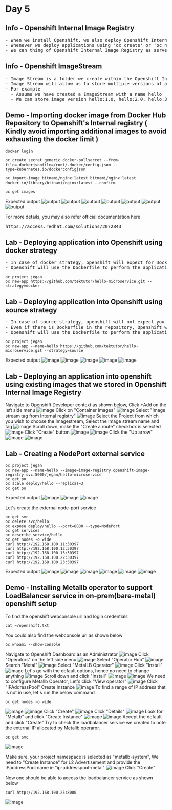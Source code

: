 # Day 5

## Info - Openshift Internal Image Registry
<pre>
- When we install Openshift, we also deploy Openshift Internal Registry to store multiple container images in it
- Whenever we deploy applications using 'oc create' or 'oc new-app' or using Openshift webconsole, the images we mention, openshift will search the image first in the Openshift Internal Registry, if the image is not there, then it downloads from the Docker Hub or whatever url is mentioned in the container imaage.
- We can thing of Openshift Internal Image Registry as server that stores many container images
</pre>  

## Info - Openshift ImageStream
<pre>
- Image Stream is a folder we create within the Openshift Internal Image Registry to store a particular image
- Image Stream will allow us to store multiple versions of a single container image
- For example
  - Assume we have created a ImageStream with a name hello
  - We can store image version hello:1.0, hello:2.0, hello:3.0 within the image stream named hello
</pre>

## Demo - Importing docker image from Docker Hub Repository to Openshift's Internal registry ( Kindly avoid importing additional images to avoid exhausting the docker limit )
```
docker login

oc create secret generic docker-pullsecret --from-file=.dockerjsonfile=/root/.docker/config.json --type=kubernetes.io/dockerconfigjson

oc import-image bitnami/nginx:latest bitnami/nginx:latest docker.io/library/bitnami/nginx:latest --confirm

oc get images
```

Expected output
![output](img1.png)
![output](img5.png)
![output](img2.png)
![output](img3.png)
![output](img4.png)
![output](img6.png)
![output](img7.png)

For more details, you may also refer official documentation here
<pre>
https://access.redhat.com/solutions/2072843  
</pre>

## Lab - Deploying application into Openshift using docker strategy
<pre>
- In case of docker strategy, openshift will expect for Dockerfile in your GitHub repository.  
- Openshift will use the Dockerfile to perform the application and image build.
</pre>

```
oc project jegan
oc new-app https://github.com/tektutor/hello-microservice.git --strategy=docker
```

## Lab - Deploying application into Openshift using source strategy
<pre>
- In case of source strategy, openshift will not expect you to provide Dockerfile in your GitHub repository. 
- Even if there is Dockerfile in the repository, Openshift will generate a Dockerfile with the image name you suggested in the oc new-app command.  
- Openshift will use the Dockerfile to perform the application and image build.
</pre>


```
oc project jegan
oc new-app --name=hello https://github.com/tektutor/hello-microservice.git --strategy=source
```

Expected output
![image](https://github.com/user-attachments/assets/805ff747-7441-472a-967d-3758478ce8b5)
![image](https://github.com/user-attachments/assets/dd6db220-76a1-4dff-9afd-603028edc62c)
![image](https://github.com/user-attachments/assets/a333bc45-2b8c-4be6-883e-e28defbf5b4d)
![image](https://github.com/user-attachments/assets/dcd86cb2-59e2-40f5-afc9-8697d311c372)
![image](https://github.com/user-attachments/assets/fe8036e0-945f-4652-987c-691d1cd40c0d)

## Lab - Deploying an application into openshift using existing images that we stored in Openshift Internal Image Registry
Navigate to Openshift Developer context as shown below, Click +Add on the left side menu
![image](https://github.com/user-attachments/assets/4c956874-c246-4eda-8454-0950fec694e7)
Click on "Container images"
![image](https://github.com/user-attachments/assets/1ee57a65-cf22-4728-96a0-08983a6c08d4)
Select "Image stream tag from Internal registry"
![image](https://github.com/user-attachments/assets/3430a73f-f001-4d60-9860-89fea7b65e5f)
Select the Project from which you wish to choose the Imagestream, 
Select the Image stream name and tag
![image](https://github.com/user-attachments/assets/fcebc5fd-30bb-40a1-9a02-e999832f4879)
Scroll down, make the "Create a route" checkbox is selected
![image](https://github.com/user-attachments/assets/df961003-ee77-401a-99ca-28cd587c3f62)
Click "Create" button
![image](https://github.com/user-attachments/assets/2429d77f-566f-4829-8276-cf1a1e9e7fbe)
![image](https://github.com/user-attachments/assets/a47a268d-6e6f-4a72-b2bf-4ee8d311074e)
Click the "Up arrow"
![image](https://github.com/user-attachments/assets/716453cf-999a-46ad-90f1-9a79c42795c1)
![image](https://github.com/user-attachments/assets/e0e5584b-059e-433d-bb84-d331a0a9ae10)

## Lab - Creating a NodePort external service
```
oc project jegan
oc new-app --name=hello --image=image-registry.openshift-image-registry.svc:5000/jegan/hello-microservice
oc get po
oc scale deploy/hello --replicas=3
oc get po

```
Expected output
![image](https://github.com/user-attachments/assets/22b8a355-691a-47f1-8bfb-34eb612662d9)
![image](https://github.com/user-attachments/assets/4c1ccfc2-70e7-4928-b787-b0c18bd33565)
![image](https://github.com/user-attachments/assets/4e0a8697-1395-46b4-9a0c-96e3b1e4559c)

Let's create the external node-port service
```
oc get svc
oc delete svc/hello
oc expose deploy/hello --port=8080 --type=NodePort
oc get services
oc describe service/hello
oc get nodes -o wide
curl http://192.168.100.11:30397
curl http://192.168.100.12:30397
curl http://192.168.100.13:30397
curl http://192.168.100.22:30397
curl http://192.168.100.23:30397
```

Expected output
![image](https://github.com/user-attachments/assets/b2aa467d-76f5-4ba8-a52b-d3642cc0afdf)
![image](https://github.com/user-attachments/assets/f5d8a961-834a-4b32-83ed-e736e85e0cc5)
![image](https://github.com/user-attachments/assets/a7917077-35f8-449f-82b3-67aaace7acb5)
![image](https://github.com/user-attachments/assets/21d3c123-7ea3-4f6f-b57f-5011110f628b)
![image](https://github.com/user-attachments/assets/7c5f8b41-41e7-4474-baae-a32f7703def3)
![image](https://github.com/user-attachments/assets/030412a1-a3eb-42f6-a143-9dc34d525bae)

## Demo - Installing Metallb operator to support LoadBalancer service in on-prem(bare-metal) openshift setup
To find the openshift webconsole url and login credentials
```
cat ~/openshift.txt
```
You could also find the webconsole url as shown below
```
oc whoami --show-console
```

Navigate to Openshift Dashboard as an Administrator
![image](https://github.com/user-attachments/assets/94005f06-8a10-4abf-bdb1-5f4c8878ce42)
Click "Operators" on the left side menu
![image](https://github.com/user-attachments/assets/905882b8-fd72-4c48-bbb0-78343c82d921)
Select "Operator Hub"
![image](https://github.com/user-attachments/assets/1bcfebb0-32aa-4ffd-86eb-433db0f186a6)
Search "Metal"
![image](https://github.com/user-attachments/assets/16af6666-a6f5-4d2d-83e2-5f7ed08679a0)
Select "MetalLB Operator"
![image](https://github.com/user-attachments/assets/845b3135-f902-4ea8-bc70-c860071c7854)
Click "Install"
![image](https://github.com/user-attachments/assets/04f4dd50-26f8-41c5-b1b0-319c5170fd42)
Let's go with the default options, hence no need to change anything
![image](https://github.com/user-attachments/assets/604eec9a-0184-4e6e-b84d-b649faee8480)
Scroll down and click "Install"
![image](https://github.com/user-attachments/assets/113d8739-624c-49a6-b9c3-f3f3b9c13cf6)
![image](https://github.com/user-attachments/assets/fabf5cc5-9acd-4e9b-89fd-0d3eb2c5bc97)
We need to configure Metallb Operator, Let's click "View operator"
![image](https://github.com/user-attachments/assets/b390997f-11c0-48c2-bf42-f1d60c0d93e6)
Click "IPAddressPool" Create Instance
![image](https://github.com/user-attachments/assets/d9e340b5-06aa-4d9a-87b6-749e205b2da1)
To find a range of IP address that is not in use, let's run the below command
```
oc get nodes -o wide
```
![image](https://github.com/user-attachments/assets/b14817cb-e83b-4de1-9a56-0134510dde4d)
![image](https://github.com/user-attachments/assets/8e9a514a-e861-46cc-8d5a-2560ad2ffbac)
Click "Create"
![image](https://github.com/user-attachments/assets/ee1ef470-e825-4ce0-aa3d-3a5285fd30ea)
Click "Details"
![image](https://github.com/user-attachments/assets/254280cd-a4a8-491c-967d-1f4ab6eabcd2)
Look for "Metalb" and click "Create Instance"
![image](https://github.com/user-attachments/assets/e41522df-85d6-4372-ac50-4c44ce83a530)
![image](https://github.com/user-attachments/assets/f7303656-aad7-41ba-a75d-ce41a108d063)
Accept the default and click "Create"
Try to check the loadbalancer service we created to note the external IP allocated by Metallb operaror.
```
oc get svc
```
![image](https://github.com/user-attachments/assets/e5b0260f-a5de-4a2c-86cb-997c6767a8a0)

Make sure, your project namespace is selected as "metallb-system", We need to "Create Instance" for L2 Advertisement and provide the IPaddressPool name ie "ip-addresspool-metal"
![image](https://github.com/user-attachments/assets/accb544c-9994-4e94-a02c-c6b066df705a)
Click "Create"

Now one should be able to access the loadbalancer service as shown below
```
curl http://192.168.100.25:8080
```
![image](https://github.com/user-attachments/assets/15e1e1bf-3975-4fae-928d-db94e03c7274)

